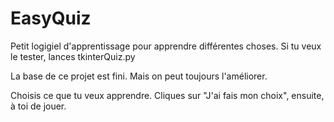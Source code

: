 # EasyQuiz
Petit logigiel d'apprentissage pour apprendre différentes choses. Si tu veux le tester, lances tkinterQuiz.py

La base de ce projet est fini. Mais on peut toujours l'améliorer.

Choisis ce que tu veux apprendre.
Cliques sur "J'ai fais mon choix", ensuite, à toi de jouer.
